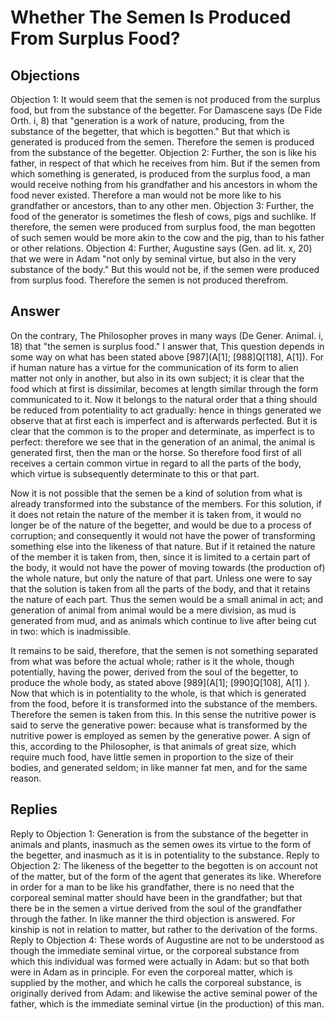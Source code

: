 # Whether The Semen Is Produced From Surplus Food?
## Objections
Objection 1: It would seem that the semen is not produced from the surplus food, but from the substance of the begetter. For Damascene says (De Fide Orth. i, 8) that "generation is a work of nature, producing, from the substance of the begetter, that which is begotten." But that which is generated is produced from the semen. Therefore the semen is produced from the substance of the begetter.
Objection 2: Further, the son is like his father, in respect of that which he receives from him. But if the semen from which something is generated, is produced from the surplus food, a man would receive nothing from his grandfather and his ancestors in whom the food never existed. Therefore a man would not be more like to his grandfather or ancestors, than to any other men.
Objection 3: Further, the food of the generator is sometimes the flesh of cows, pigs and suchlike. If therefore, the semen were produced from surplus food, the man begotten of such semen would be more akin to the cow and the pig, than to his father or other relations.
Objection 4: Further, Augustine says (Gen. ad lit. x, 20) that we were in Adam "not only by seminal virtue, but also in the very substance of the body." But this would not be, if the semen were produced from surplus food. Therefore the semen is not produced therefrom.
## Answer
On the contrary, The Philosopher proves in many ways (De Gener. Animal. i, 18) that "the semen is surplus food."
I answer that, This question depends in some way on what has been stated above [987](A[1]; [988]Q[118], A[1]). For if human nature has a virtue for the communication of its form to alien matter not only in another, but also in its own subject; it is clear that the food which at first is dissimilar, becomes at length similar through the form communicated to it. Now it belongs to the natural order that a thing should be reduced from potentiality to act gradually: hence in things generated we observe that at first each is imperfect and is afterwards perfected. But it is clear that the common is to the proper and determinate, as imperfect is to perfect: therefore we see that in the generation of an animal, the animal is generated first, then the man or the horse. So therefore food first of all receives a certain common virtue in regard to all the parts of the body, which virtue is subsequently determinate to this or that part.

Now it is not possible that the semen be a kind of solution from what is already transformed into the substance of the members. For this solution, if it does not retain the nature of the member it is taken from, it would no longer be of the nature of the begetter, and would be due to a process of corruption; and consequently it would not have the power of transforming something else into the likeness of that nature. But if it retained the nature of the member it is taken from, then, since it is limited to a certain part of the body, it would not have the power of moving towards (the production of) the whole nature, but only the nature of that part. Unless one were to say that the solution is taken from all the parts of the body, and that it retains the nature of each part. Thus the semen would be a small animal in act; and generation of animal from animal would be a mere division, as mud is generated from mud, and as animals which continue to live after being cut in two: which is inadmissible.

It remains to be said, therefore, that the semen is not something separated from what was before the actual whole; rather is it the whole, though potentially, having the power, derived from the soul of the begetter, to produce the whole body, as stated above [989](A[1]; [990]Q[108], A[1] ). Now that which is in potentiality to the whole, is that which is generated from the food, before it is transformed into the substance of the members. Therefore the semen is taken from this. In this sense the nutritive power is said to serve the generative power: because what is transformed by the nutritive power is employed as semen by the generative power. A sign of this, according to the Philosopher, is that animals of great size, which require much food, have little semen in proportion to the size of their bodies, and generated seldom; in like manner fat men, and for the same reason.
## Replies
Reply to Objection 1: Generation is from the substance of the begetter in animals and plants, inasmuch as the semen owes its virtue to the form of the begetter, and inasmuch as it is in potentiality to the substance.
Reply to Objection 2: The likeness of the begetter to the begotten is on account not of the matter, but of the form of the agent that generates its like. Wherefore in order for a man to be like his grandfather, there is no need that the corporeal seminal matter should have been in the grandfather; but that there be in the semen a virtue derived from the soul of the grandfather through the father. In like manner the third objection is answered. For kinship is not in relation to matter, but rather to the derivation of the forms.
Reply to Objection 4: These words of Augustine are not to be understood as though the immediate seminal virtue, or the corporeal substance from which this individual was formed were actually in Adam: but so that both were in Adam as in principle. For even the corporeal matter, which is supplied by the mother, and which he calls the corporeal substance, is originally derived from Adam: and likewise the active seminal power of the father, which is the immediate seminal virtue (in the production) of this man.
